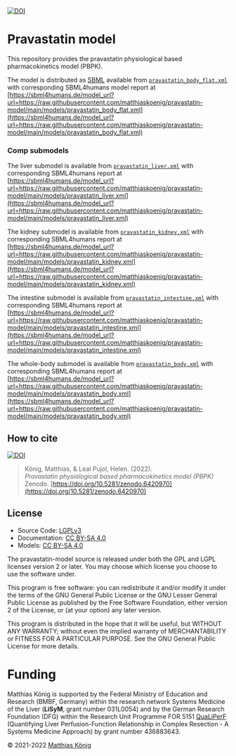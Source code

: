 [![DOI](https://zenodo.org/badge/DOI/10.5281/zenodo.6420970.svg)](https://doi.org/10.5281/zenodo.6420970)

# Pravastatin model
This repository provides the pravastatin physiological based pharmacokinetics model (PBPK).


The model is distributed as [SBML](http://sbml.org) available from [`pravastatin_body_flat.xml`](./models/pravastatin_body_flat.xml) with 
corresponding SBML4humans model report at [https://sbml4humans.de/model_url?url=https://raw.githubusercontent.com/matthiaskoenig/pravastatin-model/main/models/pravastatin_body_flat.xml](https://sbml4humans.de/model_url?url=https://raw.githubusercontent.com/matthiaskoenig/pravastatin-model/main/models/pravastatin_body_flat.xml)

### Comp submodels
The liver submodel is available from [`pravastatin_liver.xml`](./models/pravastatin_liver.xml) with corresponding SBML4humans report at
[https://sbml4humans.de/model_url?url=https://raw.githubusercontent.com/matthiaskoenig/pravastatin-model/main/models/pravastatin_liver.xml](https://sbml4humans.de/model_url?url=https://raw.githubusercontent.com/matthiaskoenig/pravastatin-model/main/models/pravastatin_liver.xml)

The kidney submodel is available from [`pravastatin_kidney.xml`](./models/pravastatin_kidney.xml) with corresponding SBML4humans report at
[https://sbml4humans.de/model_url?url=https://raw.githubusercontent.com/matthiaskoenig/pravastatin-model/main/models/pravastatin_kidney.xml](https://sbml4humans.de/model_url?url=https://raw.githubusercontent.com/matthiaskoenig/pravastatin-model/main/models/pravastatin_kidney.xml)

The intestine submodel is available from [`pravastatin_intestine.xml`](./models/pravastatin_intestine.xml) with corresponding SBML4humans report at
[https://sbml4humans.de/model_url?url=https://raw.githubusercontent.com/matthiaskoenig/pravastatin-model/main/models/pravastatin_intestine.xml](https://sbml4humans.de/model_url?url=https://raw.githubusercontent.com/matthiaskoenig/pravastatin-model/main/models/pravastatin_intestine.xml)

The whole-body submodel is available from [`pravastatin_body.xml`](./models/pravastatin_body.xml) with corresponding SBML4humans report at
[https://sbml4humans.de/model_url?url=https://raw.githubusercontent.com/matthiaskoenig/pravastatin-model/main/models/pravastatin_body.xml](https://sbml4humans.de/model_url?url=https://raw.githubusercontent.com/matthiaskoenig/pravastatin-model/main/models/pravastatin_body.xml)

## How to cite
[![DOI](https://zenodo.org/badge/DOI/10.5281/zenodo.6420970.svg)](https://doi.org/10.5281/zenodo.6420970)

> König, Matthias, & Leal Pujol, Helen. (2022).  
> *Pravastatin physiological based pharmacokinetics model (PBPK)*   
> Zenodo. [https://doi.org/10.5281/zenodo.6420970](https://doi.org/10.5281/zenodo.6420970)

## License

* Source Code: [LGPLv3](http://opensource.org/licenses/LGPL-3.0)
* Documentation: [CC BY-SA 4.0](http://creativecommons.org/licenses/by-sa/4.0/)
* Models: [CC BY-SA 4.0](http://creativecommons.org/licenses/by-sa/4.0/)

The pravastatin-model source is released under both the GPL and LGPL licenses version 2 or
later. You may choose which license you choose to use the software under.

This program is free software: you can redistribute it and/or modify it under
the terms of the GNU General Public License or the GNU Lesser General Public
License as published by the Free Software Foundation, either version 2 of the
License, or (at your option) any later version.

This program is distributed in the hope that it will be useful, but WITHOUT ANY
WARRANTY; without even the implied warranty of MERCHANTABILITY or FITNESS FOR A
PARTICULAR PURPOSE. See the GNU General Public License for more details.

Funding
=======
Matthias König is supported by the Federal Ministry of Education and Research (BMBF, Germany)
within the research network Systems Medicine of the Liver (**LiSyM**, grant number 031L0054)
and by the German Research Foundation (DFG) within the Research Unit Programme FOR 5151
[QuaLiPerF](https://qualiperf.de) (Quantifying Liver Perfusion-Function Relationship in Complex Resection -
A Systems Medicine Approach) by grant number 436883643.

© 2021-2022 [Matthias König](https://livermetabolism.com)

